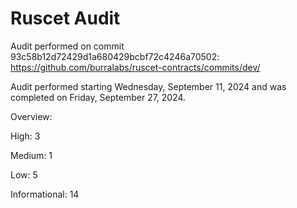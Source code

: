 # Ruscet Audit 

Audit performed on commit 93c58b12d72429d1a680429bcbf72c4246a70502: https://github.com/burralabs/ruscet-contracts/commits/dev/

Audit performed starting Wednesday, September 11, 2024 and was completed on Friday, September 27, 2024. 

Overview:

High: 3

Medium: 1

Low: 5

Informational: 14